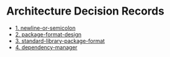 # Architecture Decision Records

* [1. newline-or-semicolon](0001-newline-or-semicolon.md)
* [2. package-format-design](0002-package-format-design.md)
* [3. standard-library-package-format](0003-standard-library-package-format.md)
* [4. dependency-manager](0004-dependency-manager.md)
